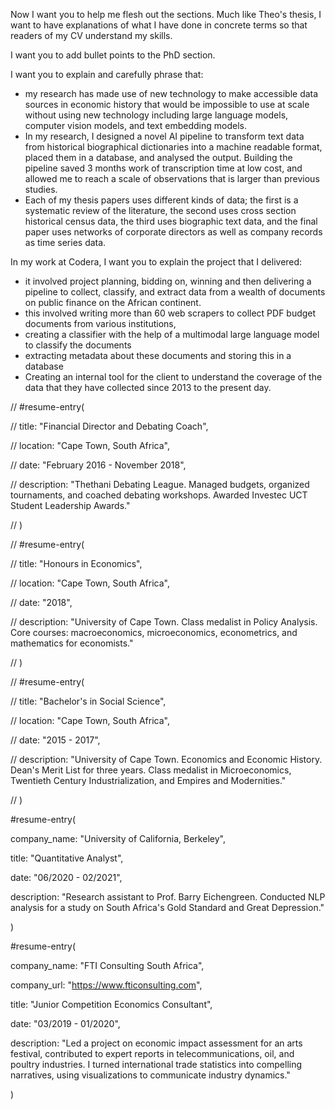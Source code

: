 Now I want you to help me flesh out the sections. Much like Theo's thesis, I want to have explanations of what I have done in concrete terms so that readers of my CV understand my skills.

I want you to add bullet points to the PhD section.

I want you to explain and carefully phrase that:

* my research has made use of new technology to make accessible data sources in economic history that would be impossible to use at scale without using new technology including large language models, computer vision models, and text embedding models.
* In my research, I designed a novel AI pipeline to transform text data from historical biographical dictionaries into a machine readable format, placed them in a database, and analysed the output. Building the pipeline saved 3 months work of transcription time at low cost, and allowed me to reach a scale of observations that is larger than previous studies.
* Each of my thesis papers uses different kinds of data; the first is a systematic review of the literature, the second uses cross section historical census data, the third uses biographic text data, and the final paper uses networks of corporate directors as well as company records as time series data.

In my work at Codera, I want you to explain the project that I delivered:

* it involved project planning, bidding on, winning and then delivering a pipeline to collect, classify, and extract data from a wealth of documents on public finance on the African continent.
* this involved writing more than 60 web scrapers to collect PDF budget documents from various institutions,
* creating a classifier with the help of a multimodal large language model to classify the documents
* extracting metadata about these documents and storing this in a database
* Creating an internal tool for the client to understand the coverage of the data that they have collected since 2013 to the present day.

// #resume-entry(

//   title: "Financial Director and Debating Coach",

//   location: "Cape Town, South Africa",

//   date: "February 2016 - November 2018",

//   description: "Thethani Debating League. Managed budgets, organized tournaments, and coached debating workshops. Awarded Investec UCT Student Leadership Awards."

// )

// #resume-entry(

//   title: "Honours in Economics",

//   location: "Cape Town, South Africa",

//   date: "2018",

//   description: "University of Cape Town. Class medalist in Policy Analysis. Core courses: macroeconomics, microeconomics, econometrics, and mathematics for economists."

// )

// #resume-entry(

//   title: "Bachelor's in Social Science",

//   location: "Cape Town, South Africa",

//   date: "2015 - 2017",

//   description: "University of Cape Town. Economics and Economic History. Dean's Merit List for three years. Class medalist in Microeconomics, Twentieth Century Industrialization, and Empires and Modernities."

// )

#resume-entry(

company_name: "University of California, Berkeley",

title: "Quantitative Analyst",

date: "06/2020 - 02/2021",

description: "Research assistant to Prof. Barry Eichengreen. Conducted NLP analysis for a study on South Africa's Gold Standard and Great Depression."

)



#resume-entry(

company_name: "FTI Consulting South Africa",

company_url: "https://www.fticonsulting.com",

title: "Junior Competition Economics Consultant",

date: "03/2019 - 01/2020",

description: "Led a project on economic impact assessment for an arts festival, contributed to expert reports in telecommunications, oil, and poultry industries. I turned international trade statistics into compelling narratives, using visualizations to communicate industry dynamics."

)

<!-- ## Publications


```{=typst}

#resume-entry(

  title: "Health inequality and the 1918 Spanish flu in South Africa",

  location: "World Development Special Issue",

  date: "2021",

  description: "Co-authored with Johan Fourie. DOI: 10.1016/j.worlddev.2021.105407."

)

#resume-entry(

  title: "Data Blog",

  location: "interludeone.com",

  date: "Ongoing",

  description: "Showcases personal data science projects."

)


``` -->

<!-- ## Interests


```{=typst}

#resume-entry(

  title: "Hobbies",

  description: "Homebrewing pale ales, running marathons."

)


``` -->
